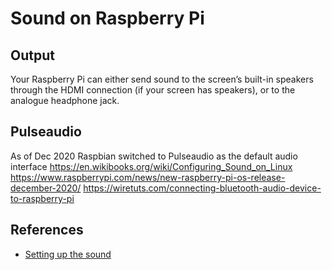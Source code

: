 

# Sound on Raspberry Pi



## Output

Your Raspberry Pi can either send sound to the screen’s built-in speakers through the HDMI connection (if your screen has speakers), or to the analogue headphone jack.





## Pulseaudio

As of Dec 2020 Raspbian switched to Pulseaudio as the default audio interface
https://en.wikibooks.org/wiki/Configuring_Sound_on_Linux
https://www.raspberrypi.com/news/new-raspberry-pi-os-release-december-2020/
https://wiretuts.com/connecting-bluetooth-audio-device-to-raspberry-pi









## References

- [Setting up the sound](https://projects.raspberrypi.org/en/projects/raspberry-pi-using/4)
